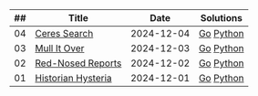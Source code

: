 | ## | Title | Date | Solutions
| -- | ----- | ---- | ---------
| 04 | [Ceres Search](https://adventofcode.com/2024/day/4) | 2024-12-04 | [Go](2024/day-04-ceres-search.go) [Python](2024/day-04-ceres-search.py)
| 03 | [Mull It Over](https://adventofcode.com/2024/day/3) | 2024-12-03 | [Go](2024/day-03-mull-it-over.go) [Python](2024/day-03-mull-it-over.py)
| 02 | [Red-Nosed Reports](https://adventofcode.com/2024/day/2) | 2024-12-02 | [Go](2024/day-02-red-nosed-reports.go) [Python](2024/day-02-red-nosed-reports.py)
| 01 | [Historian Hysteria](https://adventofcode.com/2024/day/1) | 2024-12-01 | [Go](2024/day-01-historian-hysteria.go) [Python](2024/day-01-historian-hysteria.py)

